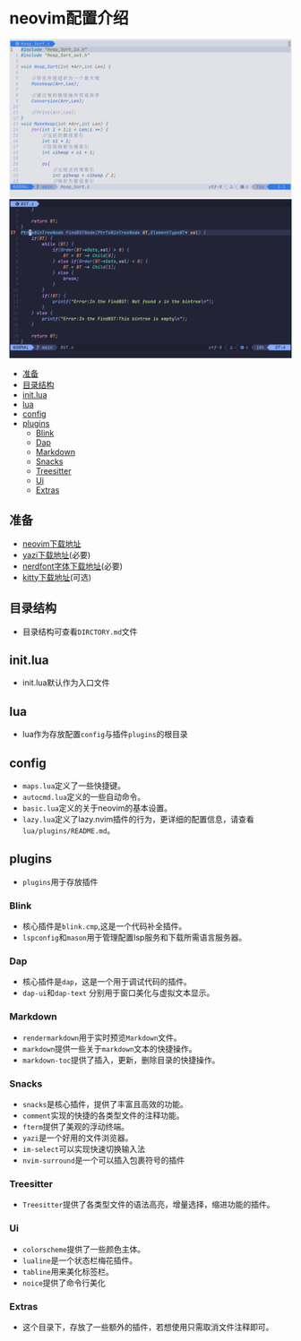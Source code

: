 # neovim配置介绍

![empty][neovim-0]
![empty][neovim-1]

<!-- mtoc-start -->

* [准备](#准备)
* [目录结构](#目录结构)
* [init.lua](#initlua)
* [lua](#lua)
* [config](#config)
* [plugins](#plugins)
  * [Blink](#blink)
  * [Dap](#dap)
  * [Markdown](#markdown)
  * [Snacks](#snacks)
  * [Treesitter](#treesitter)
  * [Ui](#ui)
  * [Extras](#extras)

<!-- mtoc-end -->

## 准备
- [neovim下载地址](https://github.com/neovim/neovim/releases/tag/nightly)  
- [yazi下载地址](https://yazi-rs.github.io/docs/installation/)(必要)  
- [nerdfont字体下载地址](https://www.nerdfonts.com/font-downloads)(必要)   
- [kitty下载地址](https://sw.kovidgoyal.net/kitty/binary/#)(可选)  

## 目录结构
- 目录结构可查看`DIRCTORY.md`文件

## init.lua
- init.lua默认作为入口文件

## lua
- lua作为存放配置`config`与插件`plugins`的根目录

## config
- `maps.lua`定义了一些快捷键。  
- `autocmd.lua`定义的一些自动命令。  
- `basic.lua`定义的关于neovim的基本设置。  
- `lazy.lua`定义了lazy.nvim插件的行为，更详细的配置信息，请查看`lua/plugins/README.md`。  

## plugins
- `plugins`用于存放插件

### Blink
- 核心插件是`blink.cmp`,这是一个代码补全插件。  
- `lspconfig`和`mason`用于管理配置lsp服务和下载所需语言服务器。

### Dap
- 核心插件是`dap`，这是一个用于调试代码的插件。  
- `dap-ui`和`dap-text` 分别用于窗口美化与虚拟文本显示。  

### Markdown
- `rendermarkdown`用于实时预览`Markdown`文件。  
- `markdown`提供一些关于`markdown`文本的快捷操作。  
- `markdown-toc`提供了插入，更新，删除目录的快捷操作。  

### Snacks
- `snacks`是核心插件，提供了丰富且高效的功能。  
- `comment`实现的快捷的各类型文件的注释功能。  
- `fterm`提供了美观的浮动终端。  
- `yazi`是一个好用的文件浏览器。  
- `im-select`可以实现快速切换输入法
- `nvim-surround`是一个可以插入包裹符号的插件

### Treesitter
- `Treesitter`提供了各类型文件的语法高亮，增量选择，缩进功能的插件。  

### Ui
- `colorscheme`提供了一些颜色主体。  
- `lualine`是一个状态栏梅花插件。  
- `tabline`用来美化标签栏。  
- `noice`提供了命令行美化

### Extras
- 这个目录下，存放了一些额外的插件，若想使用只需取消文件注释即可。  

[neovim-0]: https://raw.githubusercontent.com/highdf/Picture/refs/heads/main/neovim/neovim-0.png
[neovim-1]: https://raw.githubusercontent.com/highdf/Picture/refs/heads/main/neovim/neovim-1.png
